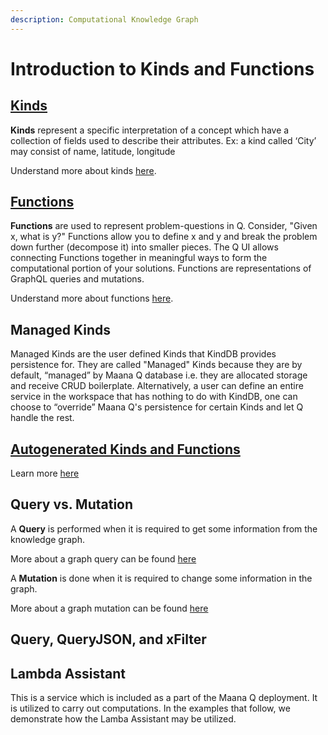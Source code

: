 ```yaml
---
description: Computational Knowledge Graph
---
```


# Introduction to Kinds and Functions

## [Kinds](https://app.gitbook.com/@maana/s/q/v/3.2.1/product-guide/reference-guide/technical-design-and-architecture/kinds-and-fields/~/settings/share)

**Kinds** represent a specific interpretation of a concept which have a collection of fields used to describe their attributes. Ex: a kind called ‘City’ may consist of name, latitude, longitude 

Understand more about kinds [here](https://app.gitbook.com/@maana/s/q/v/3.2.1/product-guide/getting-started-with-maana/building-knowledge-layers/kinds-and-functions).

## [Functions](https://app.gitbook.com/@maana/s/q/~/drafts/-LvBRj60Zf4rtd8JrBE7/v/3.2.1/product-guide/reference-guide/technical-design-and-architecture/function-modeling/create-a-new-function/~/settings/share)

**Functions**  are used to represent problem-questions in Q. Consider, "Given x, what is y?" Functions allow you to define x and y and break the problem down further \(decompose it\) into smaller pieces. The Q UI allows connecting Functions together in meaningful ways to form the computational portion of your solutions. Functions are representations of GraphQL queries and mutations.

Understand more about functions [here](https://app.gitbook.com/@maana/s/q/v/3.2.1/product-guide/getting-started-with-maana/building-knowledge-layers/understanding-functions).

## Managed Kinds

Managed Kinds are the user defined Kinds that KindDB provides persistence for. They are called "Managed" Kinds because they are by default, “managed” by Maana Q database i.e. they are allocated storage and receive CRUD boilerplate. Alternatively, a user can define an entire service in the workspace that has nothing to do with KindDB, one can choose to “override” Maana Q's persistence for certain Kinds and let Q handle the rest.



## [Autogenerated Kinds and Functions](https://maana.gitbook.io/q/v/3.2.1/product-guide/getting-started-with-maana/building-knowledge-layers/kinds-and-functions/auto-generated-kinds-and-functions)

Learn more [here](https://maana.gitbook.io/q/v/3.2.1/product-guide/getting-started-with-maana/building-knowledge-layers/kinds-and-functions/auto-generated-kinds-and-functions)

## Query vs. Mutation

A **Query** is performed when it is required to get some information from the knowledge graph.

More about a graph query can be found [here](https://maana.gitbook.io/q/v/3.2.1/product-guide/reference-guide/technical-design-and-architecture/kinds-and-fields/kind-queries)

A **Mutation** is done when it is required to change some information in the graph.

More about a graph mutation can be found [here](https://maana.gitbook.io/q/v/3.2.1/product-guide/reference-guide/graphql/graphql-schema-language/graph-mutations)

## Query, QueryJSON, and xFilter

## Lambda Assistant

This is a service which is included as a part of the Maana Q deployment. It is utilized to carry out computations. In the examples that follow, we demonstrate how the Lamba Assistant may be utilized. 



